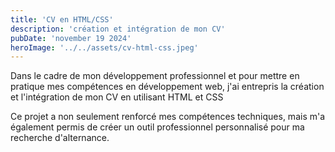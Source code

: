 ```yaml
---
title: 'CV en HTML/CSS'
description: 'création et intégration de mon CV'
pubDate: 'november 19 2024'
heroImage: '../../assets/cv-html-css.jpeg'
---
```


Dans le cadre de mon développement professionnel et pour mettre en pratique mes compétences en développement web, j'ai entrepris la création et l'intégration de mon CV en utilisant HTML et CSS

Ce projet a non seulement renforcé mes compétences techniques, mais m'a également permis de créer un outil professionnel personnalisé pour ma recherche d'alternance.